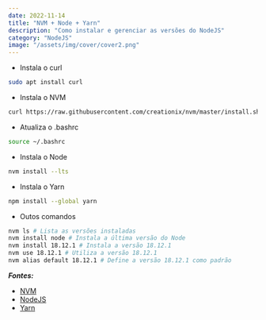 ```yaml
---
date: 2022-11-14
title: "NVM + Node + Yarn"
description: "Como instalar e gerenciar as versões do NodeJS"
category: "NodeJS"
image: "/assets/img/cover/cover2.png"
---
```


- Instala o curl

```bash
sudo apt install curl
```

- Instala o NVM

```bash
curl https://raw.githubusercontent.com/creationix/nvm/master/install.sh | bash
```

- Atualiza o .bashrc

```bash
source ~/.bashrc
```

- Instala o Node

```bash
nvm install --lts
```

- Instala o Yarn

```bash
npm install --global yarn
```

- Outos comandos

```bash
nvm ls # Lista as versões instaladas
nvm install node # Instala a última versão do Node
nvm install 18.12.1 # Instala a versão 18.12.1
nvm use 18.12.1 # Utiliza a versão 18.12.1
nvm alias default 18.12.1 # Define a versão 18.12.1 como padrão
```

**_Fontes:_**

- <a href="https://github.com/nvm-sh/nvm" target="_blank" rel="noopener noreferrer">NVM</a>
- <a href="https://nodejs.dev/en/" target="_blank" rel="noopener noreferrer">NodeJS</a>
- <a href="https://yarnpkg.com/" target="_blank" rel="noopener noreferrer">Yarn</a>
